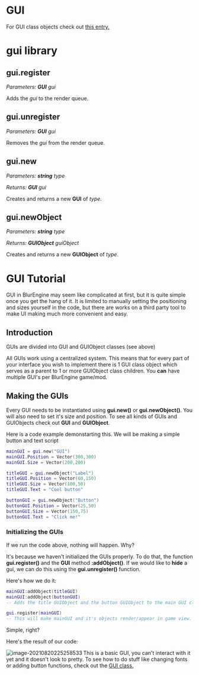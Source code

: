 # GUI

For GUI class objects check out [this entry.](../classes.md#gui)

# gui library

## gui.register

*Parameters: __GUI__ gui*

Adds the *gui* to the render queue.

## gui.unregister

*Parameters: __GUI__ gui*

Removes the *gui* from the render queue.

## gui.new

*Parameters: __string__ type*

*Returns: __GUI__ gui*

Creates and returns a new __GUI__ of *type*.

## gui.newObject

*Parameters: __string__ type*

*Returns: __GUIObject__ guiObject*

Creates and returns a new __GUIObject__ of *type*.

# GUI Tutorial

GUI in BlurEngine may seem like complicated at first, but it is quite simple once you get the hang of it. It is limited to manually setting the positioning and sizes yourself in the code, but there are works on a third party tool to make UI making much more convenient and easy.

## Introduction

GUIs are divided into GUI and GUIObject classes (see above)

All GUIs work using a centralized system. This means that for every part of your interface you wish to implement there is 1 GUI class object which serves as a parent to 1 or more GUIObject class children. You **can** have multiple GUI's per BlurEngine game/mod.

## Making the GUIs

Every GUI needs to be instantiated using **gui.new()** or **gui.newObject()**. You will also need to set it's size and position. To see all kinds of GUIs and GUIObjects check out **GUI** and **GUIObject**.

Here is a code example demonstarting this. We will be making a simple button and text script

```lua
mainGUI = gui.new("GUI")
mainGUI.Position = Vector(300,300)
mainGUI.Size = Vector(200,200)

titleGUI = gui.newObject("Label")
titleGUI.Position = Vector(60,150)
titleGUI.Size = Vector(100,50)
titleGUI.Text = "Cool button"

buttonGUI = gui.newObject("Button")
buttonGUI.Position = Vector(25,50)
buttonGUI.Size = Vector(150,75)
buttonGUI.Text = "Click me!"
```

### Initializing the GUIs

If we run the code above, nothing will happen. Why?

It's because we haven't initialized the GUIs properly. To do that, the function **gui.register()** and the **GUI** method **:addObject()**. If we would like to **hide** a gui, we can do this using the **gui.unregister()** function.

Here's how we do it:

```lua
mainGUI:addObject(titleGUI)
mainGUI:addObject(buttonGUI)
-- Adds the title GUIObject and the button GUIObject to the main GUI class object.

gui.register(mainGUI)
-- This will make mainGUI and it's objects render/appear in game view.
```

Simple, right?

Here's the result of our code:

<img src="C:\Users\maxba\Desktop\Blur\BlurEngineLuaDocs\docs\images\guiexample.png" alt="image-20210820225258533" align="left"  />



This is a basic GUI, you can't interact with it yet and it doesn't look to pretty. To see how to do stuff like changing fonts or adding button functions, check out the [GUI class.](../classes.md#gui)
